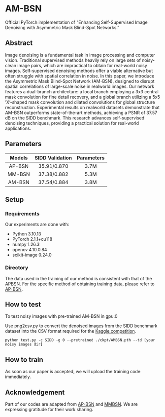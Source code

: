 # AM-BSN
Official PyTorch implementation of "Enhancing Self-Supervised Image Denoising with Asymmetric Mask Blind-Spot Networks."

## Abstract
Image denoising is a fundamental task in image processing and computer vision. Traditional supervised methods heavily rely on large sets of noisy-clean image pairs, which are impractical to obtain for real-world noisy images. Self-supervised denoising methods offer a viable alternative but often struggle with spatial correlation in noise. In this paper, we introduce the Asymmetric Mask Blind-Spot Network (AM-BSN), designed to disrupt spatial correlations of large-scale noise in realworld images. Our network features a dual-branch architecture: a local branch employing a 3x3 central mask convolution for fine detail recovery, and a global branch utilizing a 5x5 ’X’-shaped mask convolution and dilated convolutions for global structure reconstruction. Experimental results on realworld datasets demonstrate that AM-BSN outperforms state-of-the-art methods, achieving a PSNR of 37.57 dB on the SIDD benchmark. This research advances self-supervised denoising techniques, providing a practical solution for real-world applications.

## Parameters
|   __Models__   |                                    __SIDD Validation__                                   |__Parameters__ |
|:----------:|:-----------------------------------------------------------------------------------------------:|:-------:|
| AP-BSN |                                             35.91/0.870                                             |   3.7M   |
| MM-BSN |                                             37.38/0.882                                             |   5.3M   |
| AM-BSN |                                             37.54/0.884                                             |   3.8M   |

## Setup
### Requirements

Our experiments are done with:

- Python 3.10.13
- PyTorch 2.1.1+cu118
- numpy 1.26.3
- opencv 4.10.0.84
- scikit-image 0.24.0

### Directory
The data used in the training of our method is consistent with that of the APBSN. For the specific method of obtaining training data, please refer to [AP-BSN](https://github.com/wooseoklee4/AP-BSN).


## How to test
To test noisy images with pre-trained AM-BSN in gpu:0

Use png2csv.py to convert the denoised images from the SIDD benchmark dataset into the CSV format required for the [Kaggle competition](https://www.kaggle.com/competitions/sidd-benchmark-srgb-psnr/leaderboard).
```
python test.py -c SIDD -g 0 --pretrained ./ckpt/AMBSN.pth --td [your noisy images dir]
```

## How to train
As soon as our paper is accepted, we will upload the training code immediately.

## Acknowledgement
Part of our codes are adapted from [AP-BSN](https://github.com/wooseoklee4/AP-BSN) and [MMBSN](https://github.com/dannie125/MM-BSN). We are expressing gratitude for their work sharing.
